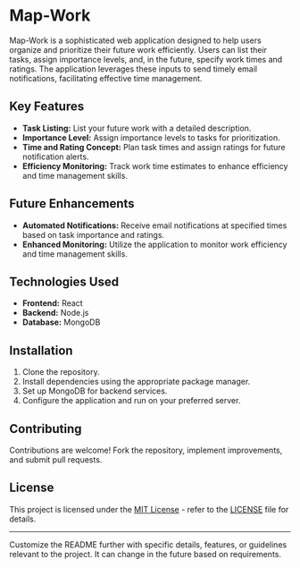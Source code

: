 # Map-Work

Map-Work is a sophisticated web application designed to help users organize and prioritize their future work efficiently. Users can list their tasks, assign importance levels, and, in the future, specify work times and ratings. The application leverages these inputs to send timely email notifications, facilitating effective time management.

## Key Features

- **Task Listing:** List your future work with a detailed description.
- **Importance Level:** Assign importance levels to tasks for prioritization.
- **Time and Rating Concept:** Plan task times and assign ratings for future notification alerts.
- **Efficiency Monitoring:** Track work time estimates to enhance efficiency and time management skills.

## Future Enhancements

- **Automated Notifications:** Receive email notifications at specified times based on task importance and ratings.
- **Enhanced Monitoring:** Utilize the application to monitor work efficiency and time management skills.

## Technologies Used

- **Frontend:** React
- **Backend:** Node.js
- **Database:** MongoDB

## Installation

1. Clone the repository.
2. Install dependencies using the appropriate package manager.
3. Set up MongoDB for backend services.
4. Configure the application and run on your preferred server.

## Contributing

Contributions are welcome! Fork the repository, implement improvements, and submit pull requests.

## License

This project is licensed under the [MIT License](LICENSE) - refer to the [LICENSE](LICENSE) file for details.

---

Customize the README further with specific details, features, or guidelines relevant to the project. It can change in the future based on requirements.
